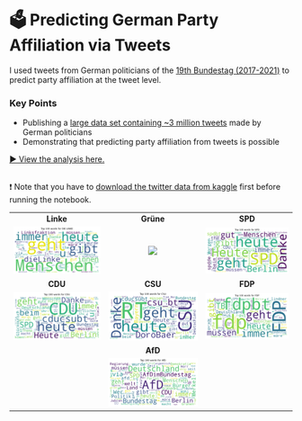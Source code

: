 # 🗳️ Predicting German Party Affiliation via Tweets

I used tweets from German politicians of the [19th Bundestag (2017-2021)](https://en.wikipedia.org/wiki/List_of_members_of_the_19th_Bundestag) to predict party affiliation at the tweet level.


### Key Points
- Publishing a [large data set containing ~3 million tweets](https://www.kaggle.com/datasets/schefflaa/predicting-party-affiliation) made by German politicians
- Demonstrating that predicting party affiliation from tweets is possible

[▶ View the analysis here.](https://github.com/schefflaa/predicting-party-affiliation/blob/master/main.ipynb)
</br>
</br>

❗ Note that you have to [download the twitter data from kaggle](https://www.kaggle.com/datasets/schefflaa/predicting-party-affiliation) first before running the notebook.
 
|                                      |                                      |                                    |
| :----------------------------------: | :----------------------------------: | :--------------------------------: |
|               **Linke**              |             **Grüne**                |               **SPD**              |
| ![](./pictures/wordclouds/linke.png) | ![](./pictures/wordclouds/grüne.png) | ![](./pictures/wordclouds/spd.png) |
|                 **CDU**              |               **CSU**                |               **FDP**              |
| ![](./pictures/wordclouds/cdu.png)   | ![](./pictures/wordclouds/csu.png)   | ![](./pictures/wordclouds/fdp.png) |
|                                      |               **AfD**                |                                    |
|                                      | ![](./pictures/wordclouds/afd.png)   |                                    |
